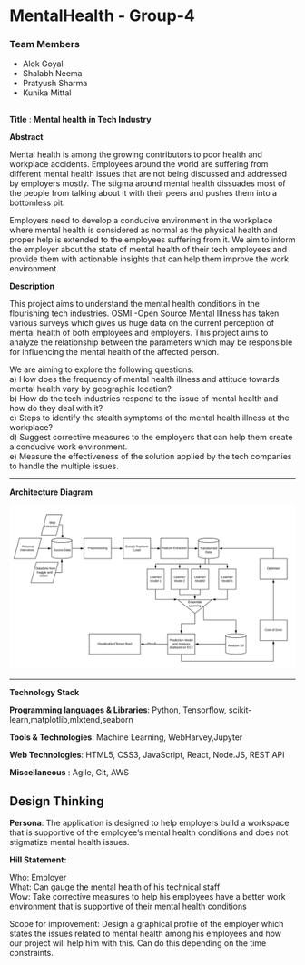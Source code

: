 # MentalHealth - Group-4

### Team Members
* Alok Goyal<br>
* Shalabh Neema<br>
* Pratyush Sharma<br>
* Kunika Mittal<br>
##
   
 **Title** : **Mental health in Tech Industry**<br>
 
**Abstract**

Mental health is among the growing contributors to poor health and workplace accidents. Employees around the world are suffering from different mental health issues that are not being discussed and addressed by employers mostly. The stigma around mental health dissuades most of the people from talking about it with their peers and pushes them into a bottomless pit.
 
Employers need to develop a conducive environment in the workplace where mental health is considered as normal as the physical health and proper help is extended to the employees suffering from it. We aim to inform the employer about the state of mental health of their tech employees and provide them with actionable insights that can help them improve the work environment.


**Description**

This project aims to understand the mental health conditions in the flourishing tech industries. OSMI -Open Source Mental Illness has taken various surveys which gives us huge data on the current perception of mental health of both employees and employers. This project aims to analyze the relationship between the parameters which may be responsible for influencing the mental health of the affected person. 

We are aiming to explore the following questions:<br>
a) How does the frequency of mental health illness and attitude towards mental health vary by geographic location?<br>
b) How do the tech industries respond to the issue of mental health and how do they deal with it?<br>
c) Steps to identify the stealth symptoms of the mental health illness at the workplace?<br>
d) Suggest corrective measures to the employers that can help them create a conducive work environment.<br>
e) Measure the effectiveness of the solution applied by the tech companies to handle the multiple issues.<br>

---

**Architecture Diagram**

![Architecture Diagram](https://github.com/SJSUFall2019-CMPE272/MentalHealth/blob/master/architecture_diagram.png) 

---

**Technology Stack**

**Programming languages & Libraries**: Python, Tensorflow, scikit-learn,matplotlib,mlxtend,seaborn

**Tools & Technologies**: Machine Learning, WebHarvey,Jupyter

**Web Technologies**: HTML5, CSS3, JavaScript, React, Node.JS, REST API

**Miscellaneous** : Agile, Git, AWS

## Design Thinking

**Persona**: The application is designed to help employers build a workspace that is supportive of the employee’s mental health conditions and does not stigmatize mental health issues.
 
**Hill Statement:** 

Who: Employer <br>
What: Can gauge the mental health of his technical staff <br>
Wow: Take corrective measures to help his employees have a better work environment that is supportive of their mental health conditions<br>

Scope for improvement: Design a graphical profile of the employer which states the issues related to mental health among his employees and how our project will help him with this. Can do this depending on the time constraints.